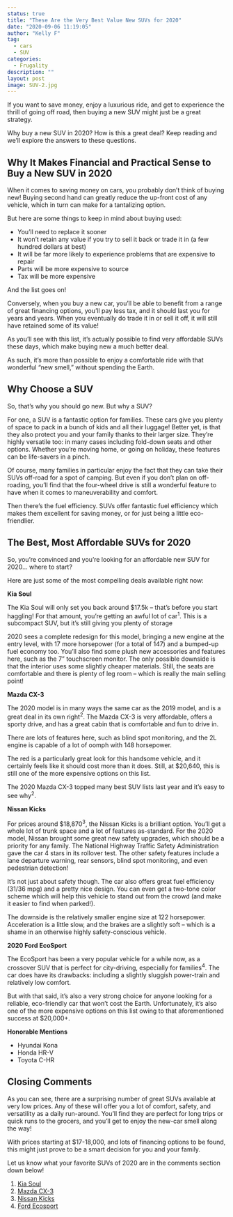 ```yaml
---
status: true
title: "These Are the Very Best Value New SUVs for 2020"
date: "2020-09-06 11:19:05"
author: "Kelly F"
tag:
  - cars
  - SUV
categories:
  - Frugality
description: ""
layout: post
image: SUV-2.jpg
---
```


If you want to save money, enjoy a luxurious ride, and get to experience the thrill of going off road, then buying a new SUV might just be a great strategy.

Why buy a new SUV in 2020? How is this a great deal? Keep reading and we’ll explore the answers to these questions.

## Why It Makes Financial and Practical Sense to Buy a New SUV in 2020

When it comes to saving money on cars, you probably don’t think of buying new! Buying second hand can greatly reduce the up-front cost of any vehicle, which in turn can make for a tantalizing option.

But here are some things to keep in mind about buying used:

- You’ll need to replace it sooner
- It won’t retain any value if you try to sell it back or trade it in (a few hundred dollars at best)
- It will be far more likely to experience problems that are expensive to repair
- Parts will be more expensive to source
- Tax will be more expensive

And the list goes on!

Conversely, when you buy a new car, you’ll be able to benefit from a range of great financing options, you’ll pay less tax, and it should last you for years and years. When you eventually do trade it in or sell it off, it will still have retained some of its value!

As you’ll see with this list, it’s actually possible to find very affordable SUVs these days, which make buying new a much better deal.

As such, it’s more than possible to enjoy a comfortable ride with that wonderful “new smell,” without spending the Earth.

## Why Choose a SUV

So, that’s why you should go new. But why a SUV?

For one, a SUV is a fantastic option for families. These cars give you plenty of space to pack in a bunch of kids and all their luggage! Better yet, is that they also protect you and your family thanks to their larger size. They’re highly versatile too: in many cases including fold-down seats and other options. Whether you’re moving home, or going on holiday, these features can be life-savers in a pinch.

Of course, many families in particular enjoy the fact that they can take their SUVs off-road for a spot of camping. But even if you don’t plan on off-roading, you’ll find that the four-wheel drive is still a wonderful feature to have when it comes to maneuverability and comfort.

Then there’s the fuel efficiency. SUVs offer fantastic fuel efficiency which makes them excellent for saving money, or for just being a little eco-friendlier.

## The Best, Most Affordable SUVs for 2020

So, you’re convinced and you’re looking for an affordable new SUV for 2020… where to start?

Here are just some of the most compelling deals available right now:

**Kia Soul**

The Kia Soul will only set you back around $17.5k – that’s before you start haggling! For that amount, you’re getting an awful lot of car<sup>1</sup>. This is a subcompact SUV, but it’s still giving you plenty of storage

2020 sees a complete redesign for this model, bringing a new engine at the entry level, with 17 more horsepower (for a total of 147) and a bumped-up fuel economy too. You’ll also find some plush new accessories and features here, such as the 7” touchscreen monitor. The only possible downside is that the interior uses some slightly cheaper materials. Still, the seats are comfortable and there is plenty of leg room – which is really the main selling point!

**Mazda CX-3**

The 2020 model is in many ways the same car as the 2019 model, and is a great deal in its own right<sup>2</sup>. The Mazda CX-3 is very affordable, offers a sporty drive, and has a great cabin that is comfortable and fun to drive in.

There are lots of features here, such as blind spot monitoring, and the 2L engine is capable of a lot of oomph with 148 horsepower.

The red is a particularly great look for this handsome vehicle, and it certainly feels like it should cost more than it does. Still, at $20,640, this is still one of the more expensive options on this list.

The 2020 Mazda CX-3 topped many best SUV lists last year and it’s easy to see why<sup>2</sup>.

**Nissan Kicks**

For prices around $18,870<sup>3</sup>, the Nissan Kicks is a brilliant option. You’ll get a whole lot of trunk space and a lot of features as-standard. For the 2020 model, Nissan brought some great new safety upgrades, which should be a priority for any family. The National Highway Traffic Safety Administration gave the car 4 stars in its rollover test. The other safety features include a lane departure warning, rear sensors, blind spot monitoring, and even pedestrian detection!

It’s not just about safety though. The car also offers great fuel efficiency (31/36 mpg) and a pretty nice design. You can even get a two-tone color scheme which will help this vehicle to stand out from the crowd (and make it easier to find when parked!).

The downside is the relatively smaller engine size at 122 horsepower. Acceleration is a little slow, and the brakes are a slightly soft – which is a shame in an otherwise highly safety-conscious vehicle.

**2020 Ford EcoSport**

The EcoSport has been a very popular vehicle for a while now, as a crossover SUV that is perfect for city-driving, especially for families<sup>4</sup>. The car does have its drawbacks: including a slightly sluggish power-train and relatively low comfort.

But with that said, it’s also a very strong choice for anyone looking for a reliable, eco-friendly car that won’t cost the Earth. Unfortunately, it’s also one of the more expensive options on this list owing to that aforementioned success at $20,000+.

**Honorable Mentions**

- Hyundai Kona
- Honda HR-V
- Toyota C-HR

## Closing Comments

As you can see, there are a surprising number of great SUVs available at very low prices. Any of these will offer you a lot of comfort, safety, and versatility as a daily run-around. You’ll find they are perfect for long trips or quick runs to the grocers, and you’ll get to enjoy the new-car smell along the way!

With prices starting at $17-18,000, and lots of financing options to be found, this might just prove to be a smart decision for you and your family.

Let us know what your favorite SUVs of 2020 are in the comments section down below!

1. [Kia Soul](https://www.kia.com/uk/new-cars/all-new-soul-ev/pricing/)
2. [Mazda CX-3](https://www.mazda.co.uk/cars/mazda-cx-30/?utm_campaign=Mazda%7CUK%7CSearch%7CAll%7CNational%7CBrand%7CCX-30%7CGeneral%7CExact%7CUK%7C000%7CNone%7CGoogle&campaignCode=MMUK_FY154_P2_PPC&infinity=ict2~net~gaw~ar~399703925685~kw~mazda%20x3~mt~e~cmp~Mazda%7CUK%7CSearch%7CAll%7CNational%7CBrand%7CCX-30%7CGeneral%7CExact%7CUK%7C000%7CNone%7CGoogle~ag~Brand%7CMazdaCX-30%7CGeneral-Misspelling%7CExact&gclid=CjwKCAiAp5nyBRABEiwApTwjXoS9zoJAvBJFA8ShP0n_LEbWB4iLrecmRrp36nGpvz382N0vOm-vShoC1jkQAvD_BwE&gclsrc=aw.ds)
3. [Nissan Kicks](https://www.nissanusa.com/vehicles/crossovers-suvs/kicks.html)
4. [Ford Ecosport](https://www.ford.com/suvs-crossovers/ecosport/)
